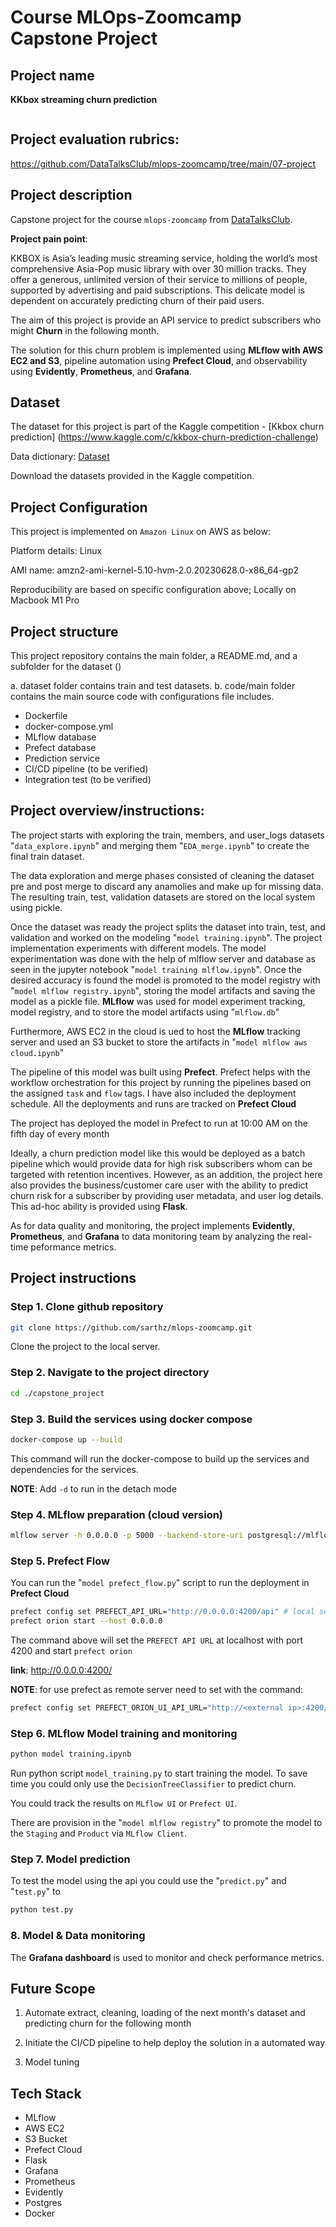 # Course MLOps-Zoomcamp Capstone Project

## Project name

**KKbox streaming churn prediction**

<img src="">

## Project evaluation rubrics:
https://github.com/DataTalksClub/mlops-zoomcamp/tree/main/07-project

## Project description

Capstone project for the course `mlops-zoomcamp` from [DataTalksClub](https://github.com/DataTalksClub/mlops-zoomcamp).

**Project pain point**:

KKBOX is Asia’s leading music streaming service, holding the world’s most comprehensive Asia-Pop music library with over 30 million tracks. They offer a generous, unlimited version of their service to millions of people, supported by advertising and paid subscriptions. This delicate model is dependent on accurately predicting churn of their paid users.

The aim of this project is provide an API service to predict subscribers who might **Churn** in the following month.

The solution for this churn problem is implemented using **MLflow with AWS EC2 and S3**, pipeline automation using **Prefect Cloud**, and observability using **Evidently**, **Prometheus**, and **Grafana**.

## Dataset

The dataset for this project is part of the Kaggle competition - [Kkbox churn prediction] (https://www.kaggle.com/c/kkbox-churn-prediction-challenge)

Data dictionary: [Dataset](./kkbox-churn-prediction-challenge/dataset_README.md)

Download the datasets provided in the Kaggle competition.

## Project Configuration

This project is implemented on `Amazon Linux` on AWS as below:

Platform details: Linux

AMI name:  amzn2-ami-kernel-5.10-hvm-2.0.20230628.0-x86_64-gp2

Reproducibility are based on specific configuration above; Locally on Macbook M1 Pro

## Project structure

This project repository contains the main folder, a README.md, and a subfolder for the dataset ()

a. dataset folder contains train and test datasets.
b. code/main folder contains the main source code with configurations file includes.

  - Dockerfile
  - docker-compose.yml
  - MLflow database
  - Prefect database
  - Prediction service
  - CI/CD pipeline (to be verified)
  - Integration test (to be verified)


## Project overview/instructions:

The project starts with exploring the train, members, and user_logs datasets "`data_explore.ipynb`" and merging them "`EDA_merge.ipynb`" to create the final train dataset. 

The data exploration and merge phases consisted of cleaning the dataset pre and post merge to discard any anamolies and make up for missing data. The resulting train, test, validation datasets are stored on the local system using pickle.

Once the dataset was ready the project splits the dataset into train, test, and validation and worked on the modeling "`model training.ipynb`". The project implementation experiments with different models. The model experimentation was done with the help of mlflow server and database as seen in the jupyter notebook "`model training mlflow.ipynb`". Once the desired accuracy is found the model is promoted to the model registry with "`model mlflow registry.ipynb`", storing the model artifacts and saving the model as a pickle file.
**MLflow** was used for model experiment tracking, model registry, and to store the model artifacts using "`mlflow.db`" 

Furthermore, AWS EC2 in the cloud is ued to host the **MLflow** tracking server and used an S3 bucket to store the artifacts in "`model mlflow aws cloud.ipynb`"

The pipeline of this model was built using **Prefect**. Prefect helps with the workflow orchestration for this project by running the pipelines based on the assigned `task` and `flow` tags. I have also included the deployment schedule. All the deployments and runs are tracked on **Prefect Cloud**

The project has deployed the model in Prefect to run at 10:00 AM on the fifth day of every month 

Ideally, a churn prediction model like this would be deployed as a batch pipeline which would provide data for high risk subscribers whom can be targeted with retention incentives. However, as an addition, the project here also provides the business/customer care user with the ability to predict churn risk for a subscriber by providing user metadata, and user log details. This ad-hoc ability is provided using **Flask**.


As for data quality and monitoring, the project implements **Evidently**, **Prometheus**, and **Grafana** to data monitoring team by analyzing the real-time peformance metrics.
  
## Project instructions

### Step 1. Clone github repository

```bash
git clone https://github.com/sarthz/mlops-zoomcamp.git
```

Clone the project to the local server.

### Step 2. Navigate to the project directory

```bash
cd ./capstone_project
```

### Step 3. Build the services using docker compose

```bash
docker-compose up --build
```

This command will run the docker-compose to build up the services and dependencies for the services.

**NOTE**: Add `-d` to run in the detach mode


### Step 4. MLflow preparation (cloud version)

```bash
mlflow server -h 0.0.0.0 -p 5000 --backend-store-uri postgresql://mlflow:XeUxRgJfLRbdPD0zveoD@mlflow-database.cwcwp86pkdi8.us-east-2.rds.amazonaws.com:5432/mlflow_db --default-artifact-root s3://mlflow-artifacts-remote-st
```

### Step 5. Prefect Flow

You can run the "`model prefect_flow.py`" script to run the deployment in **Prefect Cloud**

```bash
prefect config set PREFECT_API_URL="http://0.0.0.0:4200/api" # local server
prefect orion start --host 0.0.0.0
```

The command above will set the `PREFECT API URL` at localhost with port 4200 and start `prefect orion` 

**link**: http://0.0.0.0:4200/

**NOTE**: for use prefect as remote server need to set with the command:

```bash
prefect config set PREFECT_ORION_UI_API_URL="http://<external ip>:4200/api" # Remote server
```

### Step 6. MLflow Model training and monitoring

```bash
python model training.ipynb
```

Run python script `model_training.py` to start training the model. To save time you could only use the `DecisionTreeClassifier` to predict churn.

You could track the results on `MLflow UI` or `Prefect UI`.

There are provision in the "`model mlflow registry`" to promote the model to the `Staging` and `Product` via `MLflow Client`.


### Step 7. Model prediction

To test the model using the api you could use the "`predict.py`" and "`test.py`" to 

```bash
python test.py
```

### 8. Model & Data monitoring

The **Grafana dashboard** is used to monitor and check performance metrics.


## Future Scope

1. Automate extract, cleaning, loading of the next month's dataset and predicting churn for the following month

2. Initiate the CI/CD pipeline to help deploy the solution in a automated way

3. Model tuning

## Tech Stack

- MLflow
- AWS EC2
- S3 Bucket
- Prefect Cloud
- Flask
- Grafana
- Prometheus
- Evidently
- Postgres
- Docker
